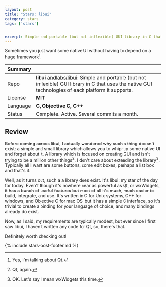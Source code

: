```yaml
---
layout: post
title: "Stars: libui"
category: stars
tags: ['stars']


excerpt: Simple and portable (but not inflexible) GUI library in C that uses the native GUI technologies of each platform it supports.
---
```


Sometimes you just want some native UI without having to depend on a huge framework[^1].

| Summary | |
|---|---|
| Repo     | **libui** [andlabs/libui](https://github.com/andlabs/libui): Simple and portable (but not inflexible) GUI library in C that uses the native GUI technologies of each platform it supports. |
| License  | **MIT** |
| Language | **C, Objective C, C++** |
| Status   | Complete. Active. Several commits a month. |

## Review

Before coming across libui, I actually wondered why such a thing doesn't exist: a simple and small library which allows you to whip-up some native UI and forget about it. A library which is focused on creating GUI and isn't trying to be a million other things[^2]. I don't care about extending the library[^3]. Typically all I want are some buttons, some edit boxes, perhaps a list box and that's it.

Well, as it turns out, such a a library does exist. It's libui: my star of the day for today. Even't though it's nowhere near as powerful as Qt, or wxWidgets, it has a bunch of useful features but most of all it's much, much easier to build, integrate, and use. It's written in C for Unix systems, C++ for windows, and Objective C for mac OS, but it has a simple C interface, so it's trivial to create a binding for your language of choice, and many bindings already do exist.

Now, as I said, my requirements are typically modest,  but ever since I first saw libui, I haven't written any code for Qt, so, there's that.

Definitely worth checking out!

{% include stars-post-footer.md %}

[^1]: Yes, I'm talking about Qt.
[^2]: Qt, again.
[^3]: OK. Let's say I mean wxWidgets this time.